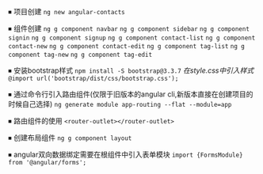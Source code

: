 ⏹ 项目创建
`ng new angular-contacts`

⏹ 组件创建
`ng g component navbar`
`ng g component sidebar`
`ng g component signin`
`ng g component signup`
`ng g component contact-list`
`ng g component contact-new`
`ng g component contact-edit`
`ng g component tag-list`
`ng g component tag-new`
`ng g component tag-edit`

⏹ 安装bootstrap样式
`npm install -S bootstrap@3.3.7`
*在style.css中引入样式*
`@import url('bootstrap/dist/css/bootstrap.css');`

⏹ 通过命令行引入路由组件(仅限于旧版本的angular cli,新版本直接在创建项目的时候自己选择)
`ng generate module app-routing --flat --module=app`

⏹ 路由组件的使用
`<router-outlet></router-outlet>`

⏹ 创建布局组件
`ng g component layout`

⏹ angular双向数据绑定需要在根组件中引入表单模块
`import {FormsModule} from '@angular/forms';`
